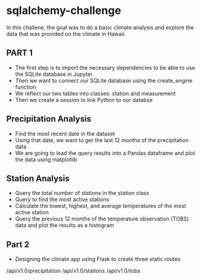 # sqlalchemy-challenge

In this challene, the goal was to do a basic climate analysis and explore the data that was provided on the climate in Hawaii. 

## PART 1
- The first step is to import the necessary dependencies to be able to use the SQLite database in Jupyter
- Then we want to connect our SQLite database using the create_engine function
- We reflect our two tables into classes: station and measurement
- Then we create a session to link Python to our databse 

## Precipitation Analysis
- Find the most recent date in the dataset
- Using that date, we want to get the last 12 months of the precipitation data
- We are going to load the query results into a Pandas dataframe  and plot the data using matplotlib

## Station Analysis
- Query the total number of stations in the station class
- Query to find the most active stations
- Calculate the lowest, highest, and average temperatures of the most active station
- Query the previous 12 months of the temperature observation (TOBS) data and plot the results as a histogram


## Part 2 
- Designing the climate app using Flask to create three static routes 

/api/v1.0/precipitation
/api/v1.0/stations
/api/v1.0/tobs
